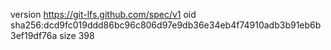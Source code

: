 version https://git-lfs.github.com/spec/v1
oid sha256:dcd9fc019ddd86bc96c806d97e9db36e34eb4f74910adb3b91eb6b3ef19df76a
size 398
